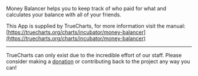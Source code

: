 Money Balancer helps you to keep track of who paid for what and calculates your balance with all of your friends.

This App is supplied by TrueCharts, for more information visit the manual: [https://truecharts.org/charts/incubator/money-balancer](https://truecharts.org/charts/incubator/money-balancer)

---

TrueCharts can only exist due to the incredible effort of our staff.
Please consider making a [donation](https://truecharts.org/sponsor) or contributing back to the project any way you can!
